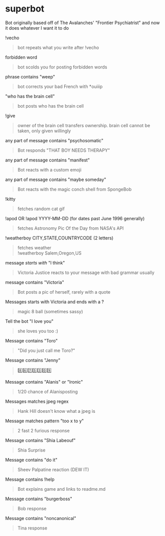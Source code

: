 # superbot

Bot originally based off of The Avalanches' "Frontier Psychiatrist" and now it does whatever I want it to do

!vecho

> bot repeats what you write after !vecho

forbidden word

> bot scolds you for posting forbidden words

phrase contains "weep"

> bot corrects your bad French with \*ouiiip

"who has the brain cell"

> bot posts who has the brain cell

!give

> owner of the brain cell transfers ownership. brain cell cannot be taken, only given willingly

any part of message contains "psychosomatic"

> Bot responds "THAT BOY NEEDS THERAPY"

any part of message contains "manifest"

> Bot reacts with a custom emoji

any part of message contains "maybe someday"

> Bot reacts with the magic conch shell from SpongeBob

!kitty

> fetches random cat gif

!apod OR !apod YYYY-MM-DD (for dates past June 1996 generally)

> fetches Astronomy Pic Of the Day from NASA's API

!weatherboy CITY,STATE,COUNTRYCODE (2 letters)

> fetches weather  
> !weatherboy Salem,Oregon,US

message _starts with_ "I think"

> Victoria Justice reacts to your message with bad grammar usually

message contains "Victoria"

> Bot posts a pic of herself, rarely with a quote

Messages starts with Victoria and ends with a ?

> magic 8 ball (sometimes sassy)

Tell the bot "I love you"

> she loves you too :)

Message contains "Toro"

> "Did you just call me Toro?"

Message contains "Jenny"

> 8️⃣6️⃣7️⃣5️⃣3️⃣0️⃣9️⃣

Message contains "Alanis" or "Ironic"

> 1/20 chance of Alanisposting

Messages matches jpeg regex

> Hank Hill doesn't know what a jpeg is

Message matches pattern "too x to y"

> 2 fast 2 furious response

Message contains "Shia Labeouf"

> Shia Surprise

Message contains "do it"

> Sheev Palpatine reaction (DEW IT)

Message contains !help

> Bot explains game and links to readme.md

Message contains "burgerboss"

> Bob response

Message contains "noncanonical"

> Tina response
